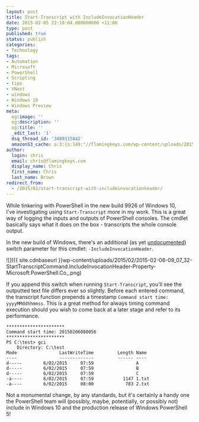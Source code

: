 ```yaml
---
layout: post
title: Start-Transcript with IncludeInvocationHeader
date: 2015-02-05 22:10:04.000000000 +11:00
type: post
published: true
status: publish
categories:
- Technology
tags:
- Automation
- Microsoft
- PowerShell
- Scripting
- tips
- VNext
- windows
- Windows 10
- Windows Preview
meta:
  og:image: ''
  og:description: ''
  og:title: ''
  _edit_last: '1'
  dsq_thread_id: '3489315842'
  amazonS3_cache: a:3:{s:149:"//flamingkeys.com/wp-content/uploads/2015/02/2015-02-06-09_07_32-StartTranscriptCommand.IncludeInvocationHeader-Property-Microsoft.PowerShell.Co_.png";i:899;s:157:"//flamingkeys.com/wp-content/uploads/2015/02/2015-02-06-09_07_32-StartTranscriptCommand.IncludeInvocationHeader-Property-Microsoft.PowerShell.Co_-300x154.png";i:899;s:157:"//flamingkeys.com/wp-content/uploads/2015/02/2015-02-06-09_07_32-StartTranscriptCommand.IncludeInvocationHeader-Property-Microsoft.PowerShell.Co_-730x375.png";i:899;}
author:
  login: chris
  email: chris@flamingkeys.com
  display_name: Chris
  first_name: Chris
  last_name: Brown
redirect_from:
  - /2015/02/start-transcript-with-includeinvocationheader/
---
```

While tinkering with PowerShell in the new build 9926 of Windows 10, I've investigating using `Start-Transcript` more in my work. This is a great way of logging the inputs and outputs of PowerShell consoles. The cmdlet basically says what it does on the box - transcripts the whole console output.

In the new build of Windows, there's an additional (as yet [undocumented](https://msdn.microsoft.com/en-us/library/microsoft.powershell.commands.starttranscriptcommand.includeinvocationheader(v=vs.85).aspx)) switch parameter for this cmdlet: `-IncludeInvocationHeader`.

![]({{ site.cdnbaseurl }}wp-content/uploads/2015/02/2015-02-06-09_07_32-StartTranscriptCommand.IncludeInvocationHeader-Property-Microsoft.PowerShell.Co_.png)

If you append this switch when running `Start-Transcript`, you'll see the outputted text file differs ever so slightly. Before each entered command, the transcript function prepends a timestamp `Command start time: yyyyMMddhhmmss`. This is a great method for always timing command execution should you wish to come back at a later stage and refer to its performance.

    **********************
    Command start time: 20150206080056
    **********************
    PS C:\test> gci
        Directory: C:\test
    Mode                LastWriteTime         Length Name
    ----                -------------         ------ ----
    d-----        6/02/2015     07:59                A
    d-----        6/02/2015     07:59                B
    d-----        6/02/2015     07:59                C
    -a----        6/02/2015     07:59           1147 1.txt
    -a----        6/02/2015     08:00            783 2.txt

Not a monumental change, by any standards, but it's certainly a handy one the PowerShell team will (possibly, maybe, potentially, or possibly not) include in Windows 10 and the production release of Windows PowerShell 5!
